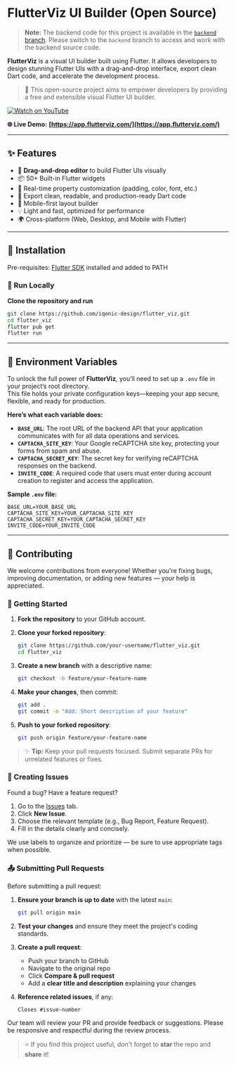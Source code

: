 # FlutterViz UI Builder (Open Source)

> **Note:** The backend code for this project is available in the [`backend` branch](https://github.com/iqonic-design/flutter_viz/tree/backend). Please switch to the `backend` branch to access and work with the backend source code.

**FlutterViz** is a visual UI builder built using Flutter. It allows developers to design stunning Flutter UIs with a drag-and-drop interface, export clean Dart code, and accelerate the development process.

> 🚀 This open-source project aims to empower developers by providing a free and extensible visual Flutter UI builder.

[![Watch on YouTube](https://img.shields.io/badge/Watch%20Demo-YouTube-red?logo=youtube&style=for-the-badge)](https://www.youtube.com/watch?v=CgIGPKeWYB0)

**🌐 Live Demo:** **[https://app.flutterviz.com/](https://app.flutterviz.com/)**

---

## ✨ Features

- 🔧 **Drag-and-drop editor** to build Flutter UIs visually
- 📦 50+ Built-in Flutter widgets
- 🎨 Real-time property customization (padding, color, font, etc.)
- 💾 Export clean, readable, and production-ready Dart code
- 📱 Mobile-first layout builder
- 💡 Light and fast, optimized for performance
- 🌍 Cross-platform (Web, Desktop, and Mobile with Flutter)

---

## 🔧 Installation

Pre-requisites: [Flutter SDK](https://docs.flutter.dev/get-started/install) installed and added to PATH

### 🚀 Run Locally

**Clone the repository and run**

```bash
git clone https://github.com/iqonic-design/flutter_viz.git
cd flutter_viz
flutter pub get
flutter run
```
---
## 🔑 Environment Variables

To unlock the full power of **FlutterViz**, you’ll need to set up a `.env` file in your project’s root directory.  
This file holds your private configuration keys—keeping your app secure, flexible, and ready for production.

**Here’s what each variable does:**

- **`BASE_URL`**: The root URL of the backend API that your application communicates with for all data operations and services.
- **`CAPTACHA_SITE_KEY`**: Your Google reCAPTCHA site key, protecting your forms from spam and abuse.
- **`CAPTACHA_SECRET_KEY`**: The secret key for verifying reCAPTCHA responses on the backend.
- **`INVITE_CODE`**: A required code that users must enter during account creation to register and access the application.

**Sample `.env` file:**
```properties
BASE_URL=YOUR_BASE_URL
CAPTACHA_SITE_KEY=YOUR_CAPTACHA_SITE_KEY
CAPTACHA_SECRET_KEY=YOUR_CAPTACHA_SECRET_KEY
INVITE_CODE=YOUR_INVITE_CODE
```
---

## 🤝 Contributing

We welcome contributions from everyone! Whether you're fixing bugs, improving documentation, or adding new features — your help is appreciated.

### 📌 Getting Started

1. **Fork the repository** to your GitHub account.

2. **Clone your forked repository**:

    ```bash
    git clone https://github.com/your-username/flutter_viz.git
    cd flutter_viz
    ```

3. **Create a new branch** with a descriptive name:

    ```bash
    git checkout -b feature/your-feature-name
    ```

4. **Make your changes**, then commit:

    ```bash
    git add .
    git commit -m "Add: Short description of your feature"
    ```

5. **Push to your forked repository**:

    ```bash
    git push origin feature/your-feature-name
    ```

> ✨ **Tip:** Keep your pull requests focused. Submit separate PRs for unrelated features or fixes.

### 🐛 Creating Issues

Found a bug? Have a feature request?

1. Go to the [Issues](https://github.com/iqonic-design/flutter_viz/issues) tab.
2. Click **New Issue**.
3. Choose the relevant template (e.g., Bug Report, Feature Request).
4. Fill in the details clearly and concisely.

We use labels to organize and prioritize — be sure to use appropriate tags when possible.

### 📤 Submitting Pull Requests

Before submitting a pull request:

1. **Ensure your branch is up to date** with the latest `main`:

    ```bash
    git pull origin main
    ```

2. **Test your changes** and ensure they meet the project's coding standards.
3. **Create a pull request**:
   * Push your branch to GitHub
   * Navigate to the original repo
   * Click **Compare & pull request**
   * Add a **clear title and description** explaining your changes
4. **Reference related issues**, if any:

    ```
    Closes #issue-number
    ```

Our team will review your PR and provide feedback or suggestions. Please be responsive and respectful during the review process.

> ⭐ If you find this project useful, don't forget to **star** the repo and **share** it!

